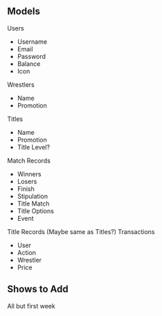 ## Models

Users

- Username
- Email
- Password
- Balance
- Icon

Wrestlers

- Name
- Promotion

Titles

- Name
- Promotion
- Title Level?

Match Records

- Winners
- Losers
- Finish
- Stipulation
- Title Match
- Title Options
- Event

Title Records (Maybe same as Titles?)
Transactions

- User
- Action
- Wrestler
- Price

## Shows to Add

All but first week
